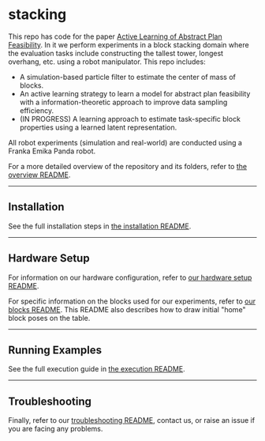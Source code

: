 # stacking

This repo has code for the paper [Active Learning of Abstract Plan Feasibility](https://arxiv.org/abs/2107.00683). In it we perform experiments in a block stacking domain where the evaluation tasks include constructing the tallest tower, longest overhang, etc. using a robot manipulator. This repo includes:

* A simulation-based particle filter to estimate the center of mass of blocks.
* An active learning strategy to learn a model for abstract plan feasibility with a information-theoretic approach to improve data sampling efficiency.
* (IN PROGRESS) A learning approach to estimate task-specific block properties using a learned latent representation.

All robot experiments (simulation and real-world) are conducted using a Franka Emika Panda robot.

For a more detailed overview of the repository and its folders, refer to [the overview README](./doc/overview.md).

---

## Installation
See the full installation steps in [the installation README](./doc/installation.md).

---

## Hardware Setup
For information on our hardware configuration, refer to [our hardware setup README](./doc/hardware.md).

For specific information on the blocks used for our experiments, refer to [our blocks README](./doc/blocks.md). This README also describes how to draw initial "home" block poses on the table.

---

## Running Examples
See the full execution guide in [the execution README](./doc/execution.md).

---

## Troubleshooting

Finally, refer to our [troubleshooting README](./doc/troubleshooting.md), contact us, or raise an issue if you are facing any problems.
